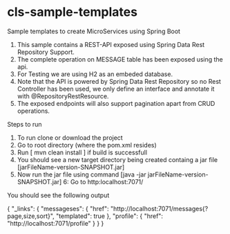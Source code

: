 # cls-sample-templates
Sample templates to create MicroServices using Spring Boot

1. This sample contains a REST-API exposed using Spring Data Rest Repository Support.
2. The complete operation on MESSAGE table has been exposed using the api.
3. For Testing we are using H2 as an embeded database.
4. Note that the API is powered by Spring Data Rest Repository so no Rest Controller has been used, we only define 
   an interface and annotate it with @RepositoryRestResource.
5. The exposed endpoints will also support pagination apart from CRUD operations.


Steps to run 

1. To run clone or download the project
2. Go to root directory (where the pom.xml resides)
3. Run [ mvn clean install ] if build is successfull 
4. You should see a new target directory being created containg a jar file [jarFileName-version-SNAPSHOT.jar]
5. Now run the jar file using command [java -jar jarFileName-version-SNAPSHOT.jar]
6: Go to http:localhost:7071/

You should see the following output

{
  "_links": {
      "messageses": {
            "href": "http://localhost:7071/messages{?page,size,sort}",
	          "templated": true
		      },
		          "profile": {
			        "href": "http://localhost:7071/profile"
				    }
				      }
				      }
